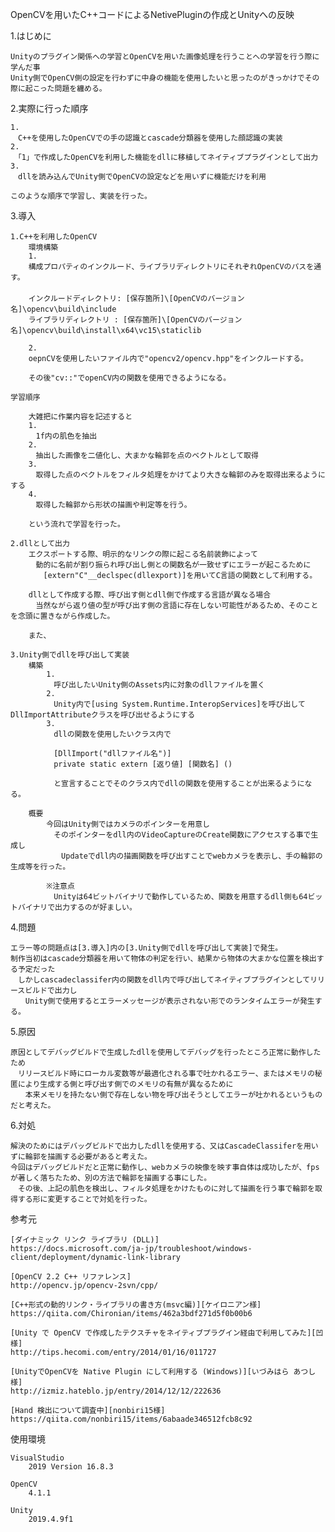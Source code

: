 OpenCVを用いたC++コードによるNetivePluginの作成とUnityへの反映



1.はじめに

	Unityのプラグイン関係への学習とOpenCVを用いた画像処理を行うことへの学習を行う際に学んだ事
	Unity側でOpenCV側の設定を行わずに中身の機能を使用したいと思ったのがきっかけでその際に起こった問題を纏める。


2.実際に行った順序

	1.
	　C++を使用したOpenCVでの手の認識とcascade分類器を使用した顔認識の実装
	2.
	　「1」で作成したOpenCVを利用した機能をdllに移植してネイティブプラグインとして出力
	3.
	　dllを読み込んでUnity側でOpenCVの設定などを用いずに機能だけを利用
	
	このような順序で学習し、実装を行った。


3.導入

	1.C++を利用したOpenCV
		環境構築
		1.
		構成プロパティのインクルード、ライブラリディレクトリにそれぞれOpenCVのパスを通す。
		　
		インクルードディレクトリ: [保存箇所]\[OpenCVのバージョン名]\opencv\build\include
		ライブラリディレクトリ	: [保存箇所]\[OpenCVのバージョン名]\opencv\build\install\x64\vc15\staticlib

		2.
		oepnCVを使用したいファイル内で"opencv2/opencv.hpp"をインクルードする。

		その後"cv::"でopenCV内の関数を使用できるようになる。

	学習順序

		大雑把に作業内容を記述すると
		1.
		　1f内の肌色を抽出
		2.
		　抽出した画像を二値化し、大まかな輪郭を点のベクトルとして取得
		3.
		　取得した点のベクトルをフィルタ処理をかけてより大きな輪郭のみを取得出来るようにする
		4.
		　取得した輪郭から形状の描画や判定等を行う。

		という流れで学習を行った。

	2.dllとして出力
		エクスポートする際、明示的なリンクの際に起こる名前装飾によって
		　動的に名前が割り振られ呼び出し側との関数名が一致せずにエラーが起こるために
		　　[extern"C"__declspec(dllexport)]を用いてC言語の関数として利用する。

		dllとして作成する際、呼び出す側とdll側で作成する言語が異なる場合
		　当然ながら返り値の型が呼び出す側の言語に存在しない可能性があるため、そのことを念頭に置きながら作成した。

		また、

	3.Unity側でdllを呼び出して実装
		構築
			1.
			　呼び出したいUnity側のAssets内に対象のdllファイルを置く
			2.
			　Unity内で[using System.Runtime.InteropServices]を呼び出してDllImportAttributeクラスを呼び出せるようにする
			3.
			　dllの関数を使用したいクラス内で

			　[DllImport("dllファイル名")]
			　private static extern [返り値] [関数名] ()

			　と宣言することでそのクラス内でdllの関数を使用することが出来るようになる。

		概要
			今回はUnity側ではカメラのポインターを用意し
			　そのポインターをdll内のVideoCaptureのCreate関数にアクセスする事で生成し
			　　Updateでdll内の描画関数を呼び出すことでwebカメラを表示し、手の輪郭の生成等を行った。

			※注意点
			　Unityは64ビットバイナリで動作しているため、関数を用意するdll側も64ビットバイナリで出力するのが好ましい。


4.問題

	エラー等の問題点は[3.導入]内の[3.Unity側でdllを呼び出して実装]で発生。
	制作当初はcascade分類器を用いて物体の判定を行い、結果から物体の大まかな位置を検出する予定だった
	　しかしcascadeclassifer内の関数をdll内で呼び出してネイティブプラグインとしてリリースビルドで出力し
	　　Unity側で使用するとエラーメッセージが表示されない形でのランタイムエラーが発生する。


5.原因

	原因としてデバッグビルドで生成したdllを使用してデバッグを行ったところ正常に動作したため
	　リリースビルド時にローカル変数等が最適化される事で吐かれるエラー、またはメモリの秘匿により生成する側と呼び出す側でのメモリの有無が異なるために
	　　本来メモリを持たない側で存在しない物を呼び出そうとしてエラーが吐かれるというものだと考えた。


6.対処

	解決のためにはデバッグビルドで出力したdllを使用する、又はCascadeClassiferを用いずに輪郭を描画する必要があると考えた。
	今回はデバッグビルドだと正常に動作し、webカメラの映像を映す事自体は成功したが、fpsが著しく落ちたため、別の方法で輪郭を描画する事にした。
	　その後、上記の肌色を検出し、フィルタ処理をかけたものに対して描画を行う事で輪郭を取得する形に変更することで対処を行った。


参考元

	[ダイナミック リンク ライブラリ (DLL)]
	https://docs.microsoft.com/ja-jp/troubleshoot/windows-client/deployment/dynamic-link-library

	[OpenCV 2.2 C++ リファレンス]
	http://opencv.jp/opencv-2svn/cpp/

	[C++形式の動的リンク・ライブラリの書き方(msvc編)][ケイロニアン様]
	https://qiita.com/Chironian/items/462a3bdf271d5f0b00b6

	[Unity で OpenCV で作成したテクスチャをネイティブプラグイン経由で利用してみた][凹様]
	http://tips.hecomi.com/entry/2014/01/16/011727

	[UnityでOpenCVを Native Plugin にして利用する (Windows)][いづみはら あつし様]
	http://izmiz.hateblo.jp/entry/2014/12/12/222636

	[Hand 検出について調査中][nonbiri15様]
	https://qiita.com/nonbiri15/items/6abaade346512fcb8c92


使用環境

	VisualStudio
		2019 Version 16.8.3

 	OpenCV
 		4.1.1

 	Unity
 		2019.4.9f1
